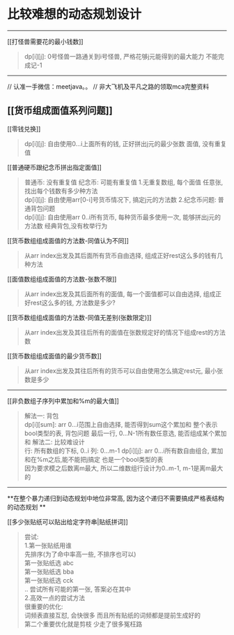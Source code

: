 # 比较难想的动态规划设计


---


[[打怪兽需要花的最小钱数]]  
>dp[i][j]: 0号怪兽一路通关到i号怪兽, 严格花够j元能得到的最大能力
不能完成记-1

---

// 认准一手微信：meetjava。。
// 非大飞机及平凡之路的领取mca完整资料

## [[货币组成面值系列问题]]   

[[零钱兑换]]    
>dp[i][j]: 自由使用0...i上面所有的钱, 正好拼出j元的最少张数
>面值, 没有重复值


[[普通硬币跟纪念币拼出指定面值]]    
>普通币: 没有重复值
>纪念币: 可能有重复值
>1.无重复数组, 每个面值 任意张, 找出每个钱数有多少种方法  
>dp[i][j]: 自由使用arr[0-i]号货币情况下, 搞定j元的方法数
>2.纪念币问题: 普通背包问题  
>dp[i][j]: 自由使用arr 0..i所有货币, 每种货币最多使用一次, 能够拼出j元的方法数
>经典背包,没有枚举行为


[[货币数组组成面值的方法数-同值认为不同]]     
>从arr index出发及其后面所有货币自由选择, 组成正好rest这么多的钱有几种方法   

[[面值数组组成面值的方法数-张数不限]]   
>从arr index出发及其后面所有的面值, 每一个面值都可以自由选择, 组成正好rest这么多的钱, 方法数是多少?   

[[货币数组组成面值的方法数-同值无差别(张数限定)]]   
>从arr index出发及其往后所有的面值在张数规定好的情况下组成rest的方法数     

[[货币数组组成面值的最少货币数]]   
>从arr index出发及其往后所有的货币可以自由使用怎么搞定rest元, 最小张数是多少   



---

[[非负数组子序列中累加和%m的最大值]]
>解法一: 背包  
>dp[i][sum]: arr 0...i范围上自由选择, 能否得到sum这个累加和
整个表示bool类型的表, 背包问题
最后一行, 0...N-1所有数任意选, 能否组成某个累加和
>解法二: 比较难设计  
>行: 所有数组的下标, 0..i
列: 0...m-1
dp[i][j]: arr 0...i所有数自由组合, 累加和在%m之后,能不能把j搞定
也是一个bool类型的表  
因为要求模之后数离m最大, 所以二维数组行设计为0..m-1, m-1是离m最大的


---

**在整个暴力递归到动态规划中地位非常高, 因为这个递归不需要搞成严格表结构的动态规划
**

[[多少张贴纸可以贴出给定字符串|贴纸拼词]]
> 尝试:   
1.第一张贴纸用谁     
先排序(为了命中率高一些, 不排序也可以)   
第一张贴纸选 abc   
第一张贴纸选 bba   
第一张贴纸选 cck   
..
尝试所有可能的第一张, 答案必在其中   
2.高效一点的尝试方法  
很重要的优化:  
词频表直接互怼, 会快很多 而且所有贴纸的词频都是提前生成好的   
第二个重要优化就是剪枝  少走了很多冤枉路  